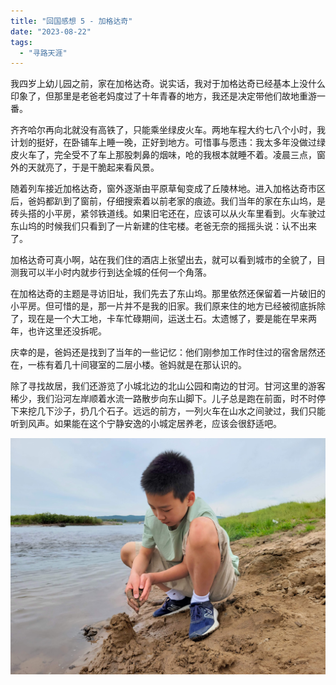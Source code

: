 ```yaml
---
title: "回国感想 5 - 加格达奇"
date: "2023-08-22"
tags: 
  - "寻路天涯"
---
```


我四岁上幼儿园之前，家在加格达奇。说实话，我对于加格达奇已经基本上没什么印象了，但那里是老爸老妈度过了十年青春的地方，我还是决定带他们故地重游一番。

齐齐哈尔再向北就没有高铁了，只能乘坐绿皮火车。两地车程大约七八个小时，我计划的挺好，在卧铺车上睡一晚，正好到地方。可惜事与愿违：我太多年没做过绿皮火车了，完全受不了车上那股刺鼻的烟味，呛的我根本就睡不着。凌晨三点，窗外的天就亮了，于是干脆起来看风景。

随着列车接近加格达奇，窗外逐渐由平原草甸变成了丘陵林地。进入加格达奇市区后，爸妈都趴到了窗前，仔细搜索着以前老家的痕迹。我们当年的家在东山坞，是砖头搭的小平房，紧邻铁道线。如果旧宅还在，应该可以从火车里看到。火车驶过东山坞的时候我们只看到了一片新建的住宅楼。老爸无奈的摇摇头说：认不出来了。

加格达奇可真小啊，站在我们住的酒店上张望出去，就可以看到城市的全貌了，目测我可以半小时内就步行到达全城的任何一个角落。

在加格达奇的主题是寻访旧址，我们先去了东山坞。那里依然还保留着一片破旧的小平房。但可惜的是，那一片并不是我的旧家。我们原来住的地方已经被彻底拆除了，现在是一个大工地，卡车忙碌期间，运送土石。太遗憾了，要是能在早来两年，也许这里还没拆呢。

庆幸的是，爸妈还是找到了当年的一些记忆：他们刚参加工作时住过的宿舍居然还在，一栋有着几十间寝室的二层小楼。爸妈就是在那认识的。

除了寻找故居，我们还游览了小城北边的北山公园和南边的甘河。甘河这里的游客稀少，我们沿河左岸顺着水流一路散步向东山脚下。儿子总是跑在前面，时不时停下来挖几下沙子，扔几个石子。远远的前方，一列火车在山水之间驶过，我们只能听到风声。如果能在这个宁静安逸的小城定居养老，应该会很舒适吧。

![](20230803_142850.jpg)
